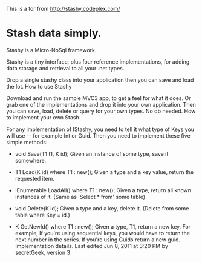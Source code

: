 
This is a for from http://stashy.codeplex.com/

Stash data simply.
==================

Stashy is a Micro-NoSql framework.

Stashy is a tiny interface, plus four reference implementations, for adding data storage and retrieval to all your .net types.

Drop a single stashy class into your application then you can save and load the lot.
How to use Stashy

Download and run the sample MVC3 app, to get a feel for what it does.
Or grab one of the implementations and drop it into your own application.
Then you can save, load, delete or query for your own types. No db needed.
How to implement your own Stash

For any implementation of IStashy, you need to tell it what type of Keys you will use -- for example Int or Guid.
Then you need to implement these five simple methods:

 * void Save<T1>(T1 t1, K id);
Given an instance of some type, save it somewhere.

 * T1 Load<T1>(K id) where T1 : new();
Given a type and a key value, return the requested item.

 * IEnumerable<T1> LoadAll<T1>() where T1 : new();
Given a type, return all known instances of it. (Same as 'Select * from' some table)

 * void Delete<T1>(K id);
Given a type and a key, delete it. (Delete from some table where Key = id.)

 * K GetNewId<T1>() where T1 : new();
Given a type, T1, return a new key. For example, If you're using sequential keys, you would have to return the next number in the series. If you're using Guids return a new guid. Implementation details.
Last edited Jun 8, 2011 at 3:20 PM by secretGeek, version 3
